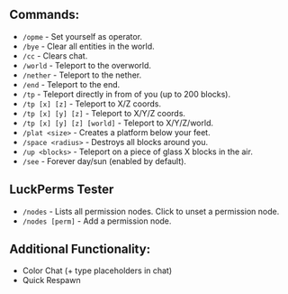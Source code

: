 ## Commands:
* `/opme` - Set yourself as operator.
* `/bye` - Clear all entities in the world.
* `/cc` - Clears chat.
* `/world` - Teleport to the overworld.
* `/nether` - Teleport to the nether.
* `/end` - Teleport to the end.
* `/tp` - Teleport directly in from of you (up to 200 blocks).
* `/tp [x] [z]` - Teleport to X/Z coords.
* `/tp [x] [y] [z]` - Teleport to X/Y/Z coords.
* `/tp [x] [y] [z] [world]` - Teleport to X/Y/Z/world.
* `/plat <size>` - Creates a platform below your feet.
* `/space <radius>` - Destroys all blocks around you.
* `/up <blocks>` - Teleport on a piece of glass X blocks in the air.
* `/see` - Forever day/sun (enabled by default).

## LuckPerms Tester
* `/nodes` - Lists all permission nodes. Click to unset a permission node.
* `/nodes [perm]` - Add a permission node.

## Additional Functionality:
* Color Chat (+ type placeholders in chat)
* Quick Respawn
